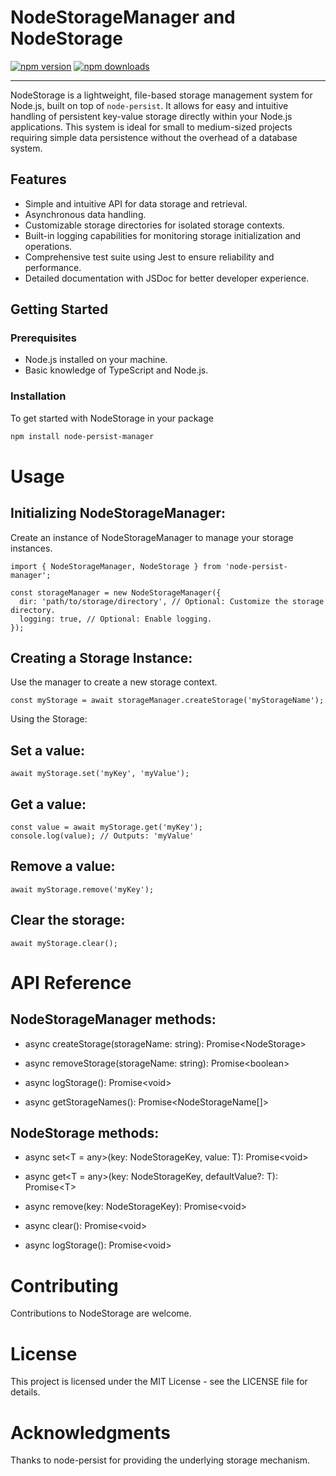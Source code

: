 # NodeStorageManager and NodeStorage

[![npm version](https://img.shields.io/npm/v/node-persist-manager.svg)](https://www.npmjs.com/package/node-persist-manager)
[![npm downloads](https://img.shields.io/npm/dt/node-persist-manager.svg)](https://www.npmjs.com/package/node-persist-manager)

---

NodeStorage is a lightweight, file-based storage management system for Node.js, built on top of `node-persist`. It allows for easy and intuitive handling of persistent key-value storage directly within your Node.js applications. This system is ideal for small to medium-sized projects requiring simple data persistence without the overhead of a database system.

## Features

- Simple and intuitive API for data storage and retrieval.
- Asynchronous data handling.
- Customizable storage directories for isolated storage contexts.
- Built-in logging capabilities for monitoring storage initialization and operations.
- Comprehensive test suite using Jest to ensure reliability and performance.
- Detailed documentation with JSDoc for better developer experience.

## Getting Started

### Prerequisites

- Node.js installed on your machine.
- Basic knowledge of TypeScript and Node.js.

### Installation

To get started with NodeStorage in your package

```bash
npm install node-persist-manager
```

# Usage

## Initializing NodeStorageManager:

Create an instance of NodeStorageManager to manage your storage instances.

```
import { NodeStorageManager, NodeStorage } from 'node-persist-manager';
```

```
const storageManager = new NodeStorageManager({
  dir: 'path/to/storage/directory', // Optional: Customize the storage directory.
  logging: true, // Optional: Enable logging.
});
```

## Creating a Storage Instance:

Use the manager to create a new storage context.

```
const myStorage = await storageManager.createStorage('myStorageName');
```

Using the Storage:

## Set a value:

```
await myStorage.set('myKey', 'myValue');
```

## Get a value:

```
const value = await myStorage.get('myKey');
console.log(value); // Outputs: 'myValue'
```

## Remove a value:

```
await myStorage.remove('myKey');
```

## Clear the storage:

```
await myStorage.clear();
```

# API Reference

## NodeStorageManager methods:

- async createStorage(storageName: string): Promise&lt;NodeStorage&gt;

- async removeStorage(storageName: string): Promise&lt;boolean&gt;

- async logStorage(): Promise&lt;void&gt;

- async getStorageNames(): Promise&lt;NodeStorageName[]&gt;


## NodeStorage methods:

- async set<T = any>(key: NodeStorageKey, value: T): Promise&lt;void&gt;

- async get<T = any>(key: NodeStorageKey, defaultValue?: T): Promise&lt;T&gt;

- async remove(key: NodeStorageKey): Promise&lt;void&gt;

- async clear(): Promise&lt;void&gt;

- async logStorage(): Promise&lt;void&gt;

# Contributing

Contributions to NodeStorage are welcome.

# License

This project is licensed under the MIT License - see the LICENSE file for details.

# Acknowledgments

Thanks to node-persist for providing the underlying storage mechanism.